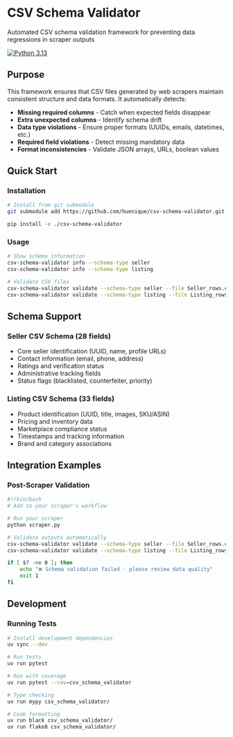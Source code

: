 # CSV Schema Validator

Automated CSV schema validation framework for preventing data regressions in scraper outputs

[![Python 3.13](https://img.shields.io/badge/python-3.13-blue.svg)](https://www.python.org/downloads/)

## Purpose

This framework ensures that CSV files generated by web scrapers maintain consistent structure and data formats. It automatically detects:

- **Missing required columns** - Catch when expected fields disappear
- **Extra unexpected columns** - Identify schema drift  
- **Data type violations** - Ensure proper formats (UUIDs, emails, datetimes, etc.)
- **Required field violations** - Detect missing mandatory data
- **Format inconsistencies** - Validate JSON arrays, URLs, boolean values

## Quick Start

### Installation

```bash
# Install from git submodule
git submodule add https://github.com/huenique/csv-schema-validator.git

pip install -e ./csv-schema-validator
```

### Usage

```bash
# Show schema information
csv-schema-validator info --schema-type seller
csv-schema-validator info --schema-type listing

# Validate CSV files
csv-schema-validator validate --schema-type seller --file Seller_rows.csv
csv-schema-validator validate --schema-type listing --file Listing_rows.csv
```

## Schema Support

### Seller CSV Schema (28 fields)

- Core seller identification (UUID, name, profile URLs)
- Contact information (email, phone, address)
- Ratings and verification status
- Administrative tracking fields
- Status flags (blacklisted, counterfeiter, priority)

### Listing CSV Schema (33 fields)  

- Product identification (UUID, title, images, SKU/ASIN)
- Pricing and inventory data
- Marketplace compliance status
- Timestamps and tracking information
- Brand and category associations

## Integration Examples

### Post-Scraper Validation

```bash
#!/bin/bash
# Add to your scraper's workflow

# Run your scraper
python scraper.py

# Validate outputs automatically
csv-schema-validator validate --schema-type seller --file Seller_rows.csv
csv-schema-validator validate --schema-type listing --file Listing_rows.csv

if [ $? -ne 0 ]; then
    echo "❌ Schema validation failed - please review data quality"
    exit 1
fi
```

## Development

### Running Tests

```bash
# Install development dependencies
uv sync --dev

# Run tests
uv run pytest

# Run with coverage
uv run pytest --cov=csv_schema_validator

# Type checking
uv run mypy csv_schema_validator/

# Code formatting
uv run black csv_schema_validator/
uv run flake8 csv_schema_validator/
```
